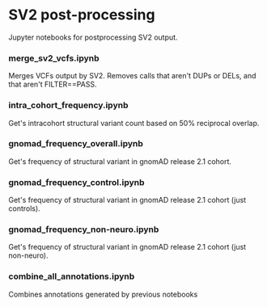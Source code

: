 # SV2 post-processing

Jupyter notebooks for postprocessing SV2 output.

### merge_sv2_vcfs.ipynb

Merges VCFs output by SV2. Removes calls that aren't DUPs or DELs, and that aren't FILTER==PASS. 

### intra_cohort_frequency.ipynb

Get's intracohort structural variant count based on 50% reciprocal overlap.

### gnomad_frequency_overall.ipynb

Get's frequency of structural variant in gnomAD release 2.1 cohort.

### gnomad_frequency_control.ipynb

Get's frequency of structural variant in gnomAD release 2.1 cohort (just controls).

### gnomad_frequency_non-neuro.ipynb

Get's frequency of structural variant in gnomAD release 2.1 cohort (just non-neuro).

### combine_all_annotations.ipynb

Combines annotations generated by previous notebooks


